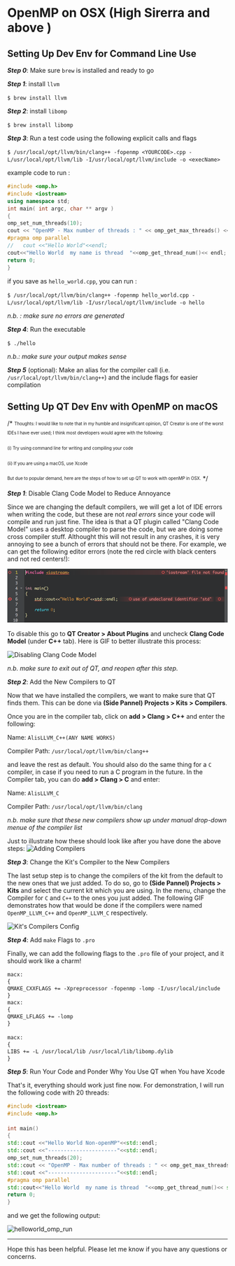 # OpenMP on OSX (High Sirerra and above )

## Setting Up Dev Env for Command Line Use

***Step 0***: Make sure `brew` is installed and ready to go

***Step 1***: install `llvm` 

`$ brew install llvm`

***Step 2***: install `libomp`

`$ brew install libomp`

***Step 3***: Run a test code using the following explicit calls and flags

`$ /usr/local/opt/llvm/bin/clang++ -fopenmp <YOURCODE>.cpp -L/usr/local/opt/llvm/lib -I/usr/local/opt/llvm/include -o <execName> `

example code to run :
```` C++
#include <omp.h>
#include <iostream>
using namespace std;
int main( int argc, char ** argv )
{
omp_set_num_threads(10);
cout << "OpenMP - Max number of threads : " << omp_get_max_threads() << endl;
#pragma omp parallel
//   cout <<"Hello World"<<endl;
cout<<"Hello World  my name is thread  "<<omp_get_thread_num()<< endl;
return 0;
}
````
if you save as `hello_world.cpp`, you can run :

`$ /usr/local/opt/llvm/bin/clang++ -fopenmp hello_world.cpp -L/usr/local/opt/llvm/lib -I/usr/local/opt/llvm/include -o hello`

*n.b. : make sure no errors are generated* 

***Step 4***: Run the executable

`$ ./hello`

*n.b.: make sure your output makes sense*

***Step 5*** (optional): Make an alias for the compiler call (i.e. `/usr/local/opt/llvm/bin/clang++`) and the include flags for easier compilation

## Setting Up QT Dev Env with OpenMP on macOS

/* <sub><sup> Thoughts: I would like to note that in my humble and insignificant opinion, QT Creator is one of the worst IDEs I have ever used; I think most developers would agree with the following:</sup></sub>

<sub><sup>(i) Try using command line for writing and compiling your code </sup></sub>
 
<sub><sup>(ii) If you are using a macOS, use Xcode </sup></sub>

<sub><sup> But due to popular demand, here are the steps of how to set up QT to work with openMP in OSX.</sup></sub> */

***Step 1***: Disable Clang Code Model to Reduce Annoyance

Since we are changing the default compilers, we will get a lot of IDE errors when writing the code, but these are not *real errors* since your code will compile and run just fine. The idea is that a QT plugin called "Clang Code Model" uses a desktop compiler to parse the code, but we are doing some cross compiler stuff. Althought this will not result in any crashes, it is very annoying to see a bunch of errors that should not be there. For example, we can get the following editor errors (note the red circle with black centers and not red centers!):

![IDE Errors](./Images/Wrong_Errors.png)

To disable this go to **QT Creator > About Plugins** and uncheck **Clang Code Model** (under **C++** tab). Here is GIF to better illustrate this process:

![Disabling Clang Code Model](https://media.giphy.com/media/zdOuHU0usWpKTlPcBT/giphy.gif)


*n.b. make sure to exit out of QT, and reopen after this step.*

***Step 2***: Add the New Compilers to QT

Now that we have installed the compilers, we want to make sure that QT finds them. This can be done via **(Side Pannel) Projects > Kits > Compilers**.

Once you are in the compiler tab, click on **add > Clang > C++** and enter the following:  

Name: `AlisLLVM_C++(ANY NAME WORKS)`

Compiler Path: `/usr/local/opt/llvm/bin/clang++`

and leave the rest as default. You should also do the same thing for a `C` compiler, in case if you need to run a C program in the future. In the Compiler tab, you can do **add > Clang > C** and enter:

Name: `AlisLLVM_C`

Compiler Path: `/usr/local/opt/llvm/bin/clang`

*n.b. make sure that these new compilers show up under manual drop-down menue of the compiler list*


Just to illustrate how these should look like after you have done the above steps:
![Adding Compilers](https://media.giphy.com/media/JltKWRZKDrriRdpVOS/giphy.gif)


***Step 3***: Change the Kit's Compiler to the New Compilers

The last setup step is to change the compilers of the kit from the default to the new ones that we just added. To do so, go to **(Side Pannel) Projects > Kits** and select the current kit which you are using. In the menu, change the Compiler for `C` and `C++` to the ones you just added. The following GIF demonstrates how that would be done if the compilers were named `OpenMP_LLVM_C++` and `OpenMP_LLVM_C` respectively.

![Kit's Compilers Config](https://media.giphy.com/media/mO6GsyzChxAVMa7N73/giphy.gif)

***Step 4***: Add `make` Flags to `.pro`

Finally, we can add the following flags to the `.pro` file of your project, and it should work like a charm!

````
macx: 
{
QMAKE_CXXFLAGS += -Xpreprocessor -fopenmp -lomp -I/usr/local/include
}
macx: 
{
QMAKE_LFLAGS += -lomp
}

macx: 
{
LIBS += -L /usr/local/lib /usr/local/lib/libomp.dylib
}
````

***Step 5***: Run Your Code and Ponder Why You Use QT when You have Xcode

That's it, everything should work just fine now. For demonstration, I will run the following code with 20 threads:

````C++
#include <iostream>
#include <omp.h>

int main()
{
std::cout <<"Hello World Non-openMP"<<std::endl;
std::cout <<"----------------------"<<std::endl;
omp_set_num_threads(20);
std::cout << "OpenMP - Max number of threads : " << omp_get_max_threads() << std::endl;
std::cout <<"----------------------"<<std::endl;
#pragma omp parallel
std::cout<<"Hello World  my name is thread  "<<omp_get_thread_num()<< std::endl;
return 0;
}
````

and we get the following output:


![helloworld_omp_run](https://media.giphy.com/media/RGAIKcEmK1G7n2WNvG/giphy.gif)

--------

Hope this has been helpful. Please let me know if you have any questions or concerns. 

